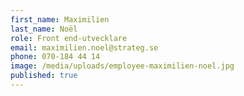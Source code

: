 ```yaml
---
first_name: Maximilien
last_name: Noël
role: Front end-utvecklare
email: maximilien.noel@strateg.se
phone: 070-184 44 14
image: /media/uploads/employee-maximilien-noel.jpg
published: true
---
```


